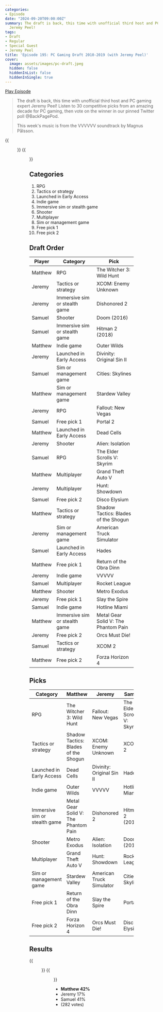 ```yaml
---
categories:
- Episode
date: "2024-09-20T09:00:00Z"
summary: The draft is back, this time with unofficial third host and PC gaming expert
  Jeremy Peel!
tags:
- Draft
- Regular
- Special Guest
- Jeremy Peel
title: 'Episode 195: PC Gaming Draft 2010-2019 (with Jeremy Peel)'
cover: 
  image: assets/images/pc-draft.jpeg
  hidden: false
  hiddenInList: false
  hiddenInSingle: true
---
```


[Play Episode](https://www.patreon.com/posts/episode-195-pc-112386034)
> The draft is back, this time with unofficial third host and PC gaming expert Jeremy Peel! Listen to 30 competitive picks from an amazing decade for PC gaming, then vote on the winner in our pinned Twitter poll @BackPagePod.
>
> This week's music is from the VVVVVV soundtrack by Magnus Pålsson.

{{<figure 
    src="/assets/images/pc-draft.jpeg" 
    caption="Image Credit: gjones86" 
    alt="PC Draft">}}
{{<figure 
    src="/assets/images/morse.jpeg" 
    alt="Morse" >}}

## Categories

1. RPG
2. Tactics or strategy
3. Launched in Early Access
4. Indie game
5. Immersive sim or stealth game
6. Shooter
7. Multiplayer
8. Sim or management game
9. Free pick 1
10. Free pick 2

## Draft Order

| Player  | Category  | Pick                                           |
|-----------|-----|------------------------------------------------|
|Matthew | RPG |The Witcher 3: Wild Hunt|
|Jeremy|Tactics or strategy |XCOM: Enemy Unknown|
|Jeremy|Immersive sim or stealth game |Dishonored 2|
|Samuel|Shooter|Doom (2016) |
|Samuel|Immersive sim or stealth game|Hitman 2 (2018) |
|Matthew|Indie game|Outer Wilds |
|Jeremy|Launched in Early Access|Divinity: Original Sin II|
|Samuel|Sim or management game|Cities: Skylines|
|Matthew|Sim or management game|Stardew Valley|
|Jeremy|RPG|Fallout: New Vegas|
|Samuel|Free pick 1| Portal 2|
|Matthew|Launched in Early Access|Dead Cells|
|Jeremy|Shooter|Alien: Isolation|
|Samuel|RPG|The Elder Scrolls V: Skyrim|
|Matthew|Multiplayer|Grand Theft Auto V|
|Jeremy|Multiplayer|Hunt: Showdown|
|Samuel|Free pick 2 |Disco Elysium|
|Matthew|Tactics or strategy|Shadow Tactics: Blades of the Shogun|
|Jeremy|Sim or management game | American Truck Simulator|
|Samuel|Launched in Early Access |Hades|
|Matthew|Free pick 1 |Return of the Obra Dinn|
|Jeremy|Indie game|VVVVV|
|Samuel|Multiplayer|Rocket League |
|Matthew|Shooter|Metro Exodus |
|Jeremy|Free pick 1 |Slay the Spire|
|Samuel|Indie game|Hotline Miami |
|Matthew|Immersive sim or stealth game|Metal Gear Solid V: The Phantom Pain |
|Jeremy|Free pick 2|Orcs Must Die! |
|Samuel| Tactics or strategy|XCOM 2 |
|Matthew|Free pick 2 | Forza Horizon 4 |

## Picks

| Category         | Matthew    | Jeremy     | Samuel |
|------------------|--------------------|-------------------|---|
| RPG |The Witcher 3: Wild Hunt |Fallout: New Vegas|The Elder Scrolls V: Skyrim|
| Tactics or strategy | Shadow Tactics: Blades of the Shogun | XCOM: Enemy Unknown| XCOM 2 |
|Launched in Early Access | Dead Cells | Divinity: Original Sin II| Hades |
|Indie game|Outer Wilds | VVVVV | Hotline Miami |
| Immersive sim or stealth game | Metal Gear Solid V: The Phantom Pain | Dishonored 2| Hitman 2 (2018) |
| Shooter | Metro Exodus | Alien: Isolation | Doom (2016) |
| Multiplayer | Grand Theft Auto V | Hunt: Showdown | Rocket League |
| Sim or management game | Stardew Valley | American Truck Simulator | Cities: Skylines|
| Free pick 1 | Return of the Obra Dinn | Slay the Spire | Portal 2 |
| Free pick 2 | Forza Horizon 4 | Orcs Must Die! | Disco Elysium |

## Results

{{<figure 
    src="/assets/images/down-to-the-wire.jpeg" 
    alt="Down to the wire" >}}
{{<figure 
    src="/assets/images/frozen-poll.jpeg" 
    alt="Frozen poll" >}}

- **Matthew 42%**
- Jeremy 17%
- Samuel 41%
- (282 votes)